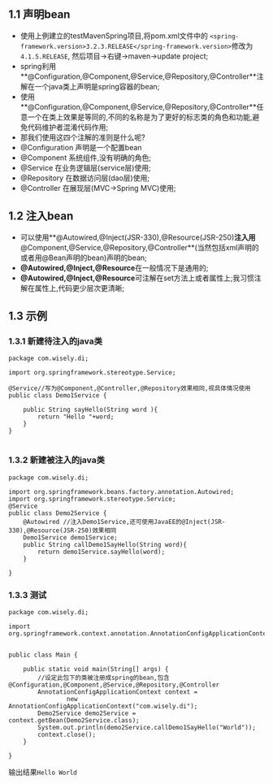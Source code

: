 ## 1.1 声明bean
- 使用上例建立的testMavenSpring项目,将pom.xml文件中的
`<spring-framework.version>3.2.3.RELEASE</spring-framework.version>`修改为`4.1.5.RELEASE`,
然后项目->右键->maven->update project;
- spring利用**@Configuration,@Component,@Service,@Repository,@Controller**注解在一个java类上声明是spring容器的bean;
- 使用**@Configuration,@Component,@Service,@Repository,@Controller**任意一个在类上效果是等同的,不同的名称是为了更好的标志类的角色和功能,避免代码维护者混淆代码作用;
- 那我们使用这四个注解的准则是什么呢?
 - @Configuration 声明是一个配置bean
 - @Component 系统组件,没有明确的角色;
 - @Service 在业务逻辑层(service层)使用;
 - @Repository 在数据访问层(dao层)使用;
 - @Controller 在展现层(MVC->Spring MVC)使用;

## 1.2 注入bean
- 可以使用**@Autowired,@Inject(JSR-330),@Resource(JSR-250)**注入用**@Component,@Service,@Repository,@Controller**(当然包括xml声明的或者用@Bean声明的bean)声明的bean;
- **@Autowired,@Inject,@Resource**在一般情况下是通用的;
- **@Autowired,@Inject,@Resource**可注解在set方法上或者属性上;我习惯注解在属性上,代码更少层次更清晰;

## 1.3 示例

### 1.3.1 新建待注入的java类
```
package com.wisely.di;

import org.springframework.stereotype.Service;

@Service//写为@Component,@Controller,@Repository效果相同,视具体情况使用
public class Demo1Service {

	public String sayHello(String word ){
		return "Hello "+word;
	}
}


```

### 1.3.2 新建被注入的java类
```
package com.wisely.di;

import org.springframework.beans.factory.annotation.Autowired;
import org.springframework.stereotype.Service;
@Service
public class Demo2Service {
	@Autowired //注入Demo1Service,还可使用JavaEE的@Inject(JSR-330),@Resource(JSR-250)效果相同
	Demo1Service demo1Service;
	public String callDemo1SayHello(String word){
		return demo1Service.sayHello(word);
	}

}

```

### 1.3.3 测试
```
package com.wisely.di;

import org.springframework.context.annotation.AnnotationConfigApplicationContext;


public class Main {

	public static void main(String[] args) {
		//设定此包下的类被注册成spring的bean,包含@Configuration,@Component,@Service,@Repository,@Controller
		AnnotationConfigApplicationContext context =
        		new AnnotationConfigApplicationContext("com.wisely.di");
		Demo2Service demo2Service = context.getBean(Demo2Service.class);
		System.out.println(demo2Service.callDemo1SayHello("World"));
		context.close();
	}

}

```

输出结果`Hello World`